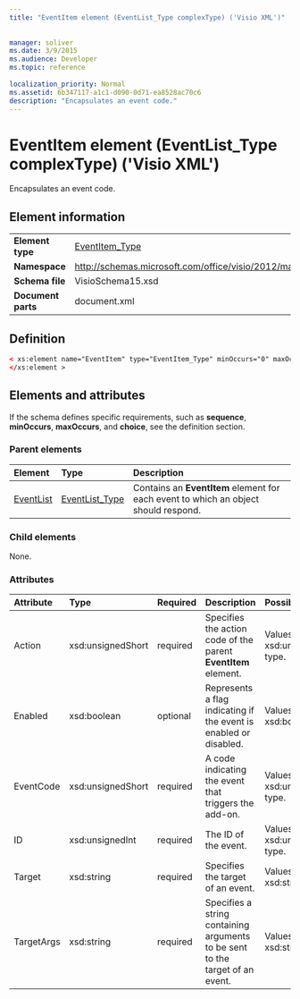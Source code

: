 ```yaml
---
title: "EventItem element (EventList_Type complexType) ('Visio XML')"
 
 
manager: soliver
ms.date: 3/9/2015
ms.audience: Developer
ms.topic: reference
 
localization_priority: Normal
ms.assetid: 6b347117-a1c1-d090-0d71-ea8528ac70c6
description: "Encapsulates an event code."
---
```


# EventItem element (EventList_Type complexType) ('Visio XML')

Encapsulates an event code.
  
## Element information

|||
|:-----|:-----|
|**Element type** <br/> |[EventItem_Type](eventitem_type-complextypevisio-xml.md) <br/> |
|**Namespace** <br/> |http://schemas.microsoft.com/office/visio/2012/main  <br/> |
|**Schema file** <br/> |VisioSchema15.xsd  <br/> |
|**Document parts** <br/> |document.xml  <br/> |
   
## Definition

```XML
< xs:element name="EventItem" type="EventItem_Type" minOccurs="0" maxOccurs="unbounded" >
</xs:element >
```

## Elements and attributes

If the schema defines specific requirements, such as **sequence**, **minOccurs**, **maxOccurs**, and **choice**, see the definition section. 
  
### Parent elements

|**Element**|**Type**|**Description**|
|:-----|:-----|:-----|
|[EventList](eventlist-element-visiodocument_type-complextypevisio-xml.md) <br/> |[EventList_Type](eventlist_type-complextypevisio-xml.md) <br/> |Contains an **EventItem** element for each event to which an object should respond.  <br/> |
   
### Child elements

None.
  
### Attributes

|**Attribute**|**Type**|**Required**|**Description**|**Possible values**|
|:-----|:-----|:-----|:-----|:-----|
|Action  <br/> |xsd:unsignedShort  <br/> |required  <br/> |Specifies the action code of the parent **EventItem** element.  <br/> |Values of the xsd:unsignedShort type.  <br/> |
|Enabled  <br/> |xsd:boolean  <br/> |optional  <br/> |Represents a flag indicating if the event is enabled or disabled.  <br/> |Values of the xsd:boolean type.  <br/> |
|EventCode  <br/> |xsd:unsignedShort  <br/> |required  <br/> |A code indicating the event that triggers the add-on.  <br/> |Values of the xsd:unsignedShort type.  <br/> |
|ID  <br/> |xsd:unsignedInt  <br/> |required  <br/> |The ID of the event.  <br/> |Values of the xsd:unsignedInt type.  <br/> |
|Target  <br/> |xsd:string  <br/> |required  <br/> |Specifies the target of an event.  <br/> |Values of the xsd:string type.  <br/> |
|TargetArgs  <br/> |xsd:string  <br/> |required  <br/> |Specifies a string containing arguments to be sent to the target of an event.  <br/> |Values of the xsd:string type.  <br/> |
   

